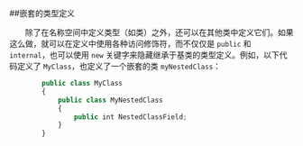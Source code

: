 ##嵌套的类型定义

&emsp;&emsp;除了在名称空间中定义类型（如类）之外，还可以在其他类中定义它们。如果这么做，就可以在定义中使用各种访问修饰符，而不仅仅是 `public` 和 `internal`，也可以使用 `new` 关键字来隐藏继承于基类的类型定义。例如，以下代码定义了 `MyClass`，也定义了一个嵌套的类 `myNestedClass`：

```javascript
        public class MyClass
        {
            public class MyNestedClass
            {
                public int NestedClassField;
            }
        }
```